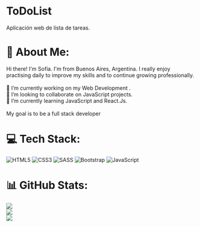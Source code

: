 # ToDoList
Aplicación web de lista de tareas.

# 💫 About Me:
Hi there! I'm Sofía.
I'm from Buenos Aires, Argentina. I really enjoy practising daily to improve my skills and to continue growing professionally.<br> <br>🔭 I’m currently working on my Web Development . <br>👯 I’m looking to collaborate on JavaScript projects.<br>🌱 I’m currently learning JavaScript and React.Js.<br><br>My goal is to be a full stack developer 


# 💻 Tech Stack:
![HTML5](https://img.shields.io/badge/html5-%23E34F26.svg?style=for-the-badge&logo=html5&logoColor=white) ![CSS3](https://img.shields.io/badge/css3-%231572B6.svg?style=for-the-badge&logo=css3&logoColor=white) ![SASS](https://img.shields.io/badge/SASS-hotpink.svg?style=for-the-badge&logo=SASS&logoColor=white)  ![Bootstrap](https://img.shields.io/badge/bootstrap-%23563D7C.svg?style=for-the-badge&logo=bootstrap&logoColor=white)  ![JavaScript](https://img.shields.io/badge/javascript-%23323330.svg?style=for-the-badge&logo=javascript&logoColor=%23F7DF1E) 
# 📊 GitHub Stats:
![](https://github-readme-stats.vercel.app/api?username=SofiaBereniceLoisi&theme=monokai&hide_border=false&include_all_commits=false&count_private=false)<br/>
![](https://github-readme-streak-stats.herokuapp.com/?user=SofiaBereniceLoisi&theme=monokai&hide_border=false)<br/>
![](https://github-readme-stats.vercel.app/api/top-langs/?username=SofiaBereniceLoisi&theme=monokai&hide_border=false&include_all_commits=false&count_private=false&layout=compact)

